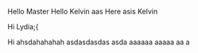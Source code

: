 Hello Master
Hello
Kelvin
aas
Here asis Kelvin

Hi Lydia;{

Hi ahsdahahahah
asdasdasdas
asda
aaaaaa
aaaaa
aa
a
